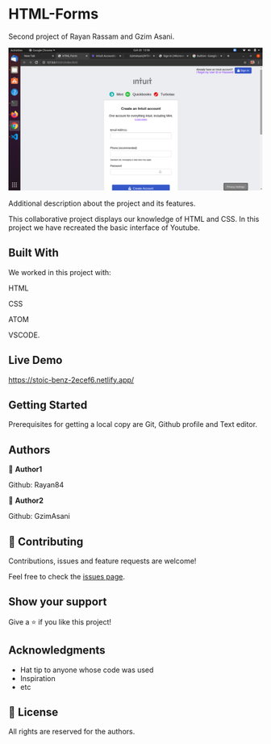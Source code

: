 # HTML-Forms
Second project of Rayan Rassam and Gzim Asani.

<img src='./media/Screen.png'>

Additional description about the project and its features.

This collaborative project displays our knowledge of HTML and CSS. In this project we have recreated the basic interface of Youtube.

## Built With

We worked in this project with:

HTML

CSS

ATOM

VSCODE.

## Live Demo

https://stoic-benz-2ecef6.netlify.app/

## Getting Started

Prerequisites for getting a local copy are Git, Github profile and Text editor.

## Authors

👤 **Author1**

Github: Rayan84

👤 **Author2**

Github: GzimAsani

## 🤝 Contributing

Contributions, issues and feature requests are welcome!

Feel free to check the [issues page](issues/).

## Show your support

Give a ⭐️ if you like this project!

## Acknowledgments

- Hat tip to anyone whose code was used
- Inspiration
- etc

## 📝 License

All rights are reserved for the authors.